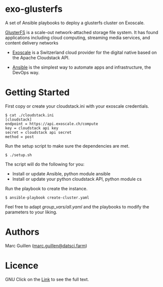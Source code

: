 exo-glusterfs
=======

A set of Ansible playbooks to deploy a glusterfs cluster on Exoscale.

[GlusterFS](https://www.gluster.org/) is a scale-out network-attached storage file system. It has found applications including cloud computing, streaming media services, and content delivery networks

- [Exoscale](https://www.exoscale.ch/) is a Switzerland cloud provider for the digital native based on the Apache Cloudstack API.

- [Ansible](https://www.ansible.com/) is the simplest way to automate apps and infrastructure, the DevOps way.


Getting Started
=======

First copy or create your cloudstack.ini with your exoscale credentials.

```
$ cat ./cloudstack.ini
[cloudstack]
endpoint = https://api.exoscale.ch/compute
key = cloudstack api key
secret = cloudstack api secret
method = post
```

Run the setup script to make sure the dependencies are met.
```
$ ./setup.sh
```

The script will do the following for you:
- Install or update Ansible, python module ansible
- Install or update your python cloudstack API, python module cs

Run the playbook to create the instance.
```
$ ansible-playbook create-cluster.yaml
```

Feel free to adapt *group_vars/all.yaml* and the playbooks to modify the parameters to your liking.


Authors
=======
Marc Guillen (marc.guillen@datsci.farm)

Licence
=======
GNU
Click on the [Link](COPYING) to see the full text.
